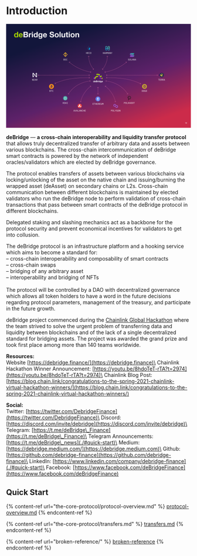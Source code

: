 # Introduction

![](<.gitbook/assets/21 (1).png>)

**deBridge** — **a cross-chain interoperability and liquidity transfer protocol** that allows truly decentralized transfer of arbitrary data and assets between various blockchains. The cross-chain intercommunication of deBridge smart contracts is powered by the network of independent oracles/validators which are elected by deBridge governance.

The protocol enables transfers of assets between various blockchains via locking/unlocking of the asset on the native chain and issuing/burning the wrapped asset (deAsset) on secondary chains or L2s. Cross-chain communication between different blockchains is maintained by elected validators who run the deBridge node to perform validation of cross-chain transactions that pass between smart contracts of the deBridge protocol in different blockchains.

Delegated staking and slashing mechanics act as a backbone for the protocol security and prevent economical incentives for validators to get into collusion.

The deBridge protocol is an infrastructure platform and a hooking service which aims to become a standard for:\
– cross-chain interoperability and composability of smart contracts\
– cross-chain swaps\
– bridging of any arbitrary asset\
– interoperability and bridging of NFTs\
\
The protocol will be controlled by a DAO with decentralized governance which allows all token holders to have a word in the future decisions regarding protocol parameters, management of the treasury, and participate in the future growth.

deBridge project commenced during the [Chainlink Global Hackathon](https://chain.link/hackathon) where the team strived to solve the urgent problem of transferring data and liquidity between blockchains and of the lack of a single decentralized standard for bridging assets. The project was awarded the grand prize and took first place among more than 140 teams worldwide.

**Resources:**\
Website [https://debridge.finance/](https://debridge.finance)\
Chainlink Hackathon Winner Announcement: [https://youtu.be/8hdoTeT-rTA?t=2974](https://youtu.be/8hdoTeT-rTA?t=2974)\
Chainlink Blog Post: [https://blog.chain.link/congratulations-to-the-spring-2021-chainlink-virtual-hackathon-winners/](https://blog.chain.link/congratulations-to-the-spring-2021-chainlink-virtual-hackathon-winners/)

**Social:**\
Twitter: [https://twitter.com/DebridgeFinance](https://twitter.com/DebridgeFinance)\
Discord: [https://discord.com/invite/debridge](https://discord.com/invite/debridge)\
Telegram: [https://t.me/deBridge\_Finance](https://t.me/deBridge\_Finance)\
Telegram Announcements: [https://t.me/deBridge\_news](./#quick-start)\
Medium: [https://debridge.medium.com/](https://debridge.medium.com)\
Github: [https://github.com/debridge-finance](https://github.com/debridge-finance)\
LinkedIn: [https://www.linkedin.com/company/debridge-finance](./#quick-start)\
Facebook: [https://www.facebook.com/deBridgeFinance](https://www.facebook.com/deBridgeFinance)

## Quick Start

{% content-ref url="the-core-protocol/protocol-overview.md" %}
[protocol-overview.md](the-core-protocol/protocol-overview.md)
{% endcontent-ref %}

{% content-ref url="the-core-protocol/transfers.md" %}
[transfers.md](the-core-protocol/transfers.md)
{% endcontent-ref %}

{% content-ref url="broken-reference/" %}
[broken-reference](broken-reference/)
{% endcontent-ref %}
